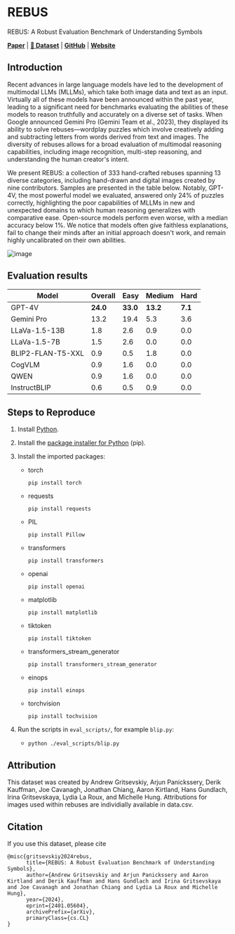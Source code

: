 # REBUS
REBUS: A Robust Evaluation Benchmark of Understanding Symbols

[**Paper**](https://arxiv.org/abs/2401.05604) | [**🤗 Dataset**](https://huggingface.co/datasets/cavendishlabs/rebus) | [**GitHub**](https://github.com/cvndsh/rebus) | [**Website**](https://cavendishlabs.org/rebus/)

## Introduction

Recent advances in large language models have led to the development of multimodal LLMs (MLLMs), which take both image data and text as an input. Virtually all of these models have been announced within the past year, leading to a significant need for benchmarks evaluating the abilities of these models to reason truthfully and accurately on a diverse set of tasks. When Google announced Gemini Pro (Gemini Team et al., 2023), they displayed its ability to solve rebuses—wordplay puzzles which involve creatively adding and subtracting letters from words derived from text and images. The diversity of rebuses allows for a broad evaluation of multimodal reasoning capabilities, including image recognition, multi-step reasoning, and understanding the human creator's intent.

We present REBUS: a collection of 333 hand-crafted rebuses spanning 13 diverse categories, including hand-drawn and digital images created by nine contributors. Samples are presented in the table below. Notably, GPT-4V, the most powerful model we evaluated, answered only 24% of puzzles correctly, highlighting the poor capabilities of MLLMs in new and unexpected domains to which human reasoning generalizes with comparative ease. Open-source models perform even worse, with a median accuracy below 1%. We notice that models often give faithless explanations, fail to change their minds after an initial approach doesn't work, and remain highly uncalibrated on their own abilities.

![image](https://github.com/cvndsh/rebus/assets/10122030/131bde1a-9a09-44cc-abc3-efe874b95b23)

## Evaluation results

| Model             | Overall       | Easy          | Medium        | Hard         |
| ----------------- | ------------- | ------------- | ------------- | ------------ |
| GPT-4V            | **24.0**      | **33.0**      | **13.2**      | **7.1**      |
| Gemini Pro        | 13.2          | 19.4          | 5.3           | 3.6          |
| LLaVa-1.5-13B     | 1.8           | 2.6           | 0.9           | 0.0          |
| LLaVa-1.5-7B      | 1.5           | 2.6           | 0.0           | 0.0          |
| BLIP2-FLAN-T5-XXL | 0.9           | 0.5           | 1.8           | 0.0          |
| CogVLM            | 0.9           | 1.6           | 0.0           | 0.0          |
| QWEN              | 0.9           | 1.6           | 0.0           | 0.0          |
| InstructBLIP      | 0.6           | 0.5           | 0.9           | 0.0          |

## Steps to Reproduce

1. Install [Python](https://www.python.org).

1. Install the [package installer for Python](https://pypi.org/project/pip/) (pip).

1. Install the imported packages:

   - torch
  
        `pip install torch`
   
   - requests

        `pip install requests`

   - PIL

        `pip install Pillow`

   - transformers

        `pip install transformers`

   - openai
  
        `pip install openai`

   - matplotlib

        `pip install matplotlib`

   - tiktoken

        `pip install tiktoken`

   - transformers_stream_generator

        `pip install transformers_stream_generator`

   - einops

        `pip install einops`

   - torchvision

        `pip install tochvision`

1. Run the scripts in `eval_scripts/`, for example `blip.py`:

   - `python ./eval_scripts/blip.py`


## Attribution

This dataset was created by Andrew Gritsevskiy, Arjun Panickssery, Derik Kauffman, Joe Cavanagh, Jonathan Chiang, Aaron Kirtland, Hans Gundlach, Irina Gritsevskaya, Lydia La Roux, and Michelle Hung. Attributions for images used within rebuses are individially available in data.csv.


## Citation

If you use this dataset, please cite

```
@misc{gritsevskiy2024rebus,
      title={REBUS: A Robust Evaluation Benchmark of Understanding Symbols}, 
      author={Andrew Gritsevskiy and Arjun Panickssery and Aaron Kirtland and Derik Kauffman and Hans Gundlach and Irina Gritsevskaya and Joe Cavanagh and Jonathan Chiang and Lydia La Roux and Michelle Hung},
      year={2024},
      eprint={2401.05604},
      archivePrefix={arXiv},
      primaryClass={cs.CL}
}
```

